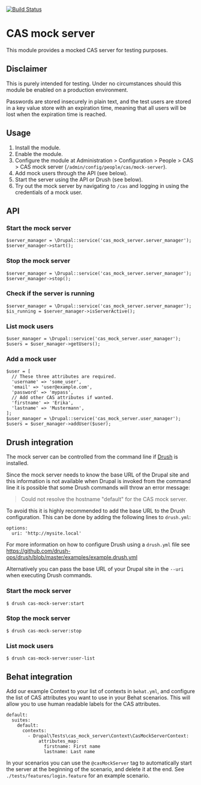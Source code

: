 [![Build Status](https://travis-ci.org/pfrenssen/cas_mock_server.svg?branch=8.x-1.x)](https://travis-ci.org/pfrenssen/cas_mock_server)

CAS mock server
===============

This module provides a mocked CAS server for testing purposes.


Disclaimer
----------

This is purely intended for testing. Under no circumstances should this module
be enabled on a production environment.

Passwords are stored insecurely in plain text, and the test users are stored in
a key value store with an expiration time, meaning that all users will be lost
when the expiration time is reached.


Usage
-----

1. Install the module.
2. Enable the module.
3. Configure the module at Administration > Configuration > People > CAS > CAS
   mock server (`/admin/config/people/cas/mock-server`).
4. Add mock users through the API (see below).
5. Start the server using the API or Drush (see below).
6. Try out the mock server by navigating to `/cas` and logging in using the
   credentials of a mock user.


API
---

### Start the mock server

```
$server_manager = \Drupal::service('cas_mock_server.server_manager');
$server_manager->start();
```

### Stop the mock server

```
$server_manager = \Drupal::service('cas_mock_server.server_manager');
$server_manager->stop();
```

### Check if the server is running

```
$server_manager = \Drupal::service('cas_mock_server.server_manager');
$is_running = $server_manager->isServerActive();
```

### List mock users

```
$user_manager = \Drupal::service('cas_mock_server.user_manager');
$users = $user_manager->getUsers();
```

### Add a mock user

```
$user = [
  // These three attributes are required.
  'username' => 'some_user',
  'email' => 'user@example.com',
  'password' => 'mypass',
  // Add other CAS attributes if wanted.
  'firstname' => 'Erika',
  'lastname' => 'Mustermann',
];
$user_manager = \Drupal::service('cas_mock_server.user_manager');
$users = $user_manager->addUser($user);
```


Drush integration
-----------------

The mock server can be controlled from the command line if
[Drush](https://www.drush.org/) is installed.

Since the mock server needs to know the base URL of the Drupal site and this
information is not available when Drupal is invoked from the command line it is
possible that some Drush commands will throw an error message:

> Could not resolve the hostname "default" for the CAS mock server.

To avoid this it is highly recommended to add the base URL to the Drush
configuration. This can be done by adding the following lines to `drush.yml`:

```
options:
  uri: 'http://mysite.local'
```

For more information on how to configure Drush using a `drush.yml` file see
https://github.com/drush-ops/drush/blob/master/examples/example.drush.yml

Alternatively you can pass the base URL of your Drupal site in the `--uri`
when executing Drush commands.

### Start the mock server

```
$ drush cas-mock-server:start
```

### Stop the mock server

```
$ drush cas-mock-server:stop
```

### List mock users

```
$ drush cas-mock-server:user-list
```


Behat integration
-----------------

Add our example Context to your list of contexts in `behat.yml`, and configure
the list of CAS attributes you want to use in your Behat scenarios. This will
allow you to use human readable labels for the CAS attributes.

```
default:
  suites:
    default:
      contexts:
        - Drupal\Tests\cas_mock_server\Context\CasMockServerContext:
            attributes_map:
              firstname: First name
              lastname: Last name
```

In your scenarios you can use the `@casMockServer` tag to automatically start
the server at the beginning of the scenario, and delete it at the end. See
`./tests/features/login.feature` for an example scenario.
